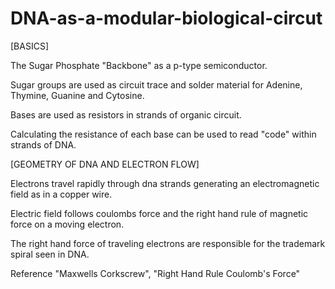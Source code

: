 # DNA-as-a-modular-biological-circut

[BASICS]

The Sugar Phosphate "Backbone" as a p-type semiconductor.

Sugar groups are used as circuit trace and solder material for Adenine, Thymine, Guanine and Cytosine.

Bases are used as resistors in strands of organic circuit.

Calculating the resistance of each base can be used to read "code" within strands of DNA.



[GEOMETRY OF DNA AND ELECTRON FLOW]

Electrons travel rapidly through dna strands generating an electromagnetic field as in a copper wire.

Electric field follows coulombs force and the right hand rule of magnetic force on a moving electron.

The right hand force of traveling electrons are responsible for the trademark spiral seen in DNA.

Reference "Maxwells Corkscrew", "Right Hand Rule Coulomb's Force"
